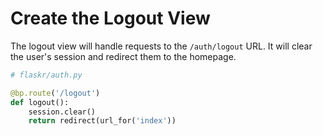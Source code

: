 # Create the Logout View

The logout view will handle requests to the `/auth/logout` URL. It will clear the user's session and redirect them to the homepage.

```python
# flaskr/auth.py

@bp.route('/logout')
def logout():
    session.clear()
    return redirect(url_for('index'))
```
